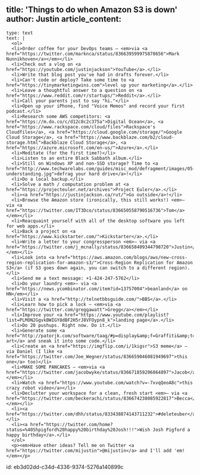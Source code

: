 title: 'Things to do when Amazon S3 is down'
author: Justin
article_content:
  -
    type: text
    text: |
      <ol>
      <li>Order coffee for your DevOps teams – <em>via <a href="https://twitter.com/marknca/status/836639599975878656">Mark Nunnikhoven</a></em></li>
      <li>Check out a vlog on <a href="https://youtube.com/justinjackson">YouTube</a>.</li>
      <li>Write that blog post you've had in drafts forever.</li>
      <li>Can't code or deploy? Take some time to <a href="https://tinymarketingwins.com">level up your marketing</a>.</li>
      <li>Leave a thoughtful answer to a question on <a href="https://www.reddit.com/r/startups/">Reddit</a>.</li>
      <li>Call your parents just to say "hi."</li>
      <li>Open up your iPhone, find "Voice Memos" and record your first podcast.</li>
      <li>Research some AWS competitors: <a href="https://m.do.co/c/d12c8c2c375a">Digital Ocean</a>, <a href="https://www.rackspace.com/cloud/files">Rackspace's Cloudfiles</a>, <a href="https://cloud.google.com/storage/">Google Cloud Storage</a>, <a href="https://www.backblaze.com/b2/cloud-storage.html">Backblaze Cloud Storage</a>, <a href="https://azure.microsoft.com/en-us/">Azure</a>.</li>
      <li>Meditate (for the first time?)</li>
      <li>Listen to an entire Black Sabbath album.</li>
      <li>Still on Windows XP and non-SSD storage? Time to <a href="http://www.techwarelabs.com/guides/misc_mod/defragment/images/05-understanding.jpg">defrag your hard drive</a>!</li>
      <li>Do a local backup.</li>
      <li>Solve a math / computation problem at <a href="https://projecteuler.net/archives">Project Euler</a>.</li>
      <li><a href="https://justinjackson.ca/rut/">Go outside</a>!</li>
      <li>Browse the Amazon store (ironically, this still works!) <em>– via <a href="https://twitter.com/IT3Dco/status/836650558790516736">Tom</a></em></li>
      <li>Reacquaint yourself with all of the desktop software you left for web apps.</li>
      <li>Back a project on <a href="https://www.kickstarter.com/">Kickstarter</a>.</li>
      <li>Write a letter to your congressperson <em>– via <a href="https://twitter.com/j_mcnally/status/836658409344798720">Justin</a></em></li>
      <li>Look into <a href="https://aws.amazon.com/blogs/aws/new-cross-region-replication-for-amazon-s3/">Cross-Region Replication for Amazon S3</a> (if S3 goes down again, you can switch to a different region).</li>
      <li>Send me a text message: +1-424-247-5762</li>
      <li>Do your laundry <em>– via <a href="https://news.ycombinator.com/item?id=13757004">beanland</a> on HN</em></li>
      <li>Visit a <a href="http://telnetbbsguide.com/">BBS</a>.</li>
      <li>Learn how to pick a lock – <em>via <a href="https://twitter.com/greggawatt">Gregg</a></em></li>
      <li>Improve your <a href="https://www.youtube.com/playlist?list=PLMON2GgvkBWIGY8dBF2H5rJ8VFOypn8_k">landing page</a>.</li>
      <li>Do 20 pushups. Right now. Do it.</li>
      <li>Generate some <a href="http://patorjk.com/software/taag/#p=display&amp;f=Graffiti&amp;t=Type%20Something%20">ASCII art</a> and sneak it into some code.</li>
      <li>Create an <a href="https://imgflip.com/i/1kigsr">S3 meme</a> – via Daniel (I like <a href="https://twitter.com/Joe_Wegner/status/836659046081949697">this one</a> too)</li>
      <li>MAKE SOME PANCAKES – <em>via <a href="https://twitter.com/jacobwyke/status/836671859206864897">Jacob</a></em></li>
      <li>Watch <a href="https://www.youtube.com/watch?v=-7xvqQeoA8c">this crazy robot video</a></li>
      <li>Declutter your workspace for a clean, fresh start <em>– via <a href="https://twitter.com/beckerachi/status/836674238085922817">Becca</a></em></li>
      <li><a href="https://twitter.com/dhh/status/833438874143711232">#deleteuber</a></li>
      <li><a href="https://twitter.com/home?status=%40Shpigford%20happy%20birthday%20Josh!!!">Wish Josh Pigford a happy birthday</a>.</li>
      </ol>
      <p><em>Have other ideas? Tell me on Twitter <a href="https://twitter.com/mijustin">@mijustin</a> and I'll add 'em!</em></p>
      
id: eb3d02dd-c34d-4336-9374-5276a140899c
